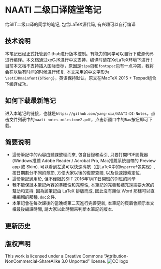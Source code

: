 # NAATI 二级口译随堂笔记
给SIIT二级口译的同学的笔记, 包含LaTeX源代码, 有兴趣可以自行编译

## 技术说明

本笔记已经正式托管到Github进行版本控制。有能力的同学可以自行下载源代码进行编译。本文档通过xeCJK进行中文支持，编译时请在XeLaTeX环境下进行！目前本文档不支持插入国际音标，原因是`tipa`包和`fontspec`包有一点冲突，我将会在以后有时间的时候进行修复.
本文采用的中文字形为`\setCJKmainfont{STSong}`，英语保持默认。原文在MacTeX 2015 + Texpad组合下编译成功。

## 如何下载最新笔记

进入本笔记的链接，也就是`https://github.com/yang-xia/NAATI-DI-Notes`，点击文件列表中的`naati-notes-milestone2.pdf`，点击新窗口中的`Raw`按钮即可下载。

## 简要说明

* 這份筆記中的內容由聽課整理而來, 包含目錄和索引, 只要打開PDF閱覽器 (Windows推薦 Adobe Reader / Acrobat Pro, Mac推薦系統自帶的 Preview app 或 Skim). 可以看到左邊可以快速導航（由LaTeX中的`hyperref`包实现）, 按日期劃分不同的章節, 方便大家以後的復習查閱, 以及快速搜索定位.
* 這份筆記適用於, 但不僅限於SIIT 2016年1月11日開班的DI班的同學
* 我不能保證本筆記內容的準確性和完整性, 本筆記的完善和補充還需要大家的幫助和支持. 因為該筆記由 LaTeX 排版而成, 因此沒有類似 Word 那樣可以直接編輯的那種`.doc`文件.
* 本筆記會在每次課後的當晚或第二天進行完善更新, 本筆記的頁眉會顯示本文檔最後編譯時間, 請大家以此時間來判斷本筆記的版本.

## 更新历史

## 版权声明

This work is licensed under a Creative Commons “Attribution-NonCommercial-ShareAlike 3.0 Unported” license.
![CC logo](http://www.blendswap.com/img/cc/CC-BY-NC-SA-256.png)
